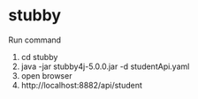 # stubby
Run command

1. cd stubby
2. java -jar stubby4j-5.0.0.jar -d studentApi.yaml
3. open browser
4. http://localhost:8882/api/student
